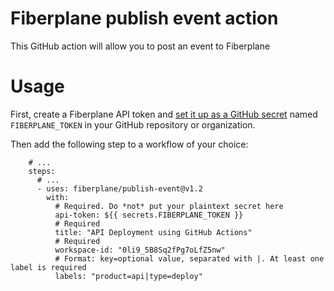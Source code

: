 # Fiberplane publish event action

This GitHub action will allow you to post an event to Fiberplane

# Usage

First, create a Fiberplane API token and [set it up as a GitHub secret][0] 
named `FIBERPLANE_TOKEN` in your GitHub repository or organization.

Then add the following step to a workflow of your choice:

```
    # ...
    steps:
      # ...
      - uses: fiberplane/publish-event@v1.2
        with:
          # Required. Do *not* put your plaintext secret here
          api-token: ${{ secrets.FIBERPLANE_TOKEN }}
          # Required
          title: "API Deployment using GitHub Actions"
          # Required
          workspace-id: "0li9_5B8Sq2fPg7oLfZ5nw"
          # Format: key=optional value, separated with |. At least one label is required
          labels: "product=api|type=deploy"
```

[0]: https://docs.github.com/en/actions/security-guides/encrypted-secrets#creating-encrypted-secrets-for-a-repository
